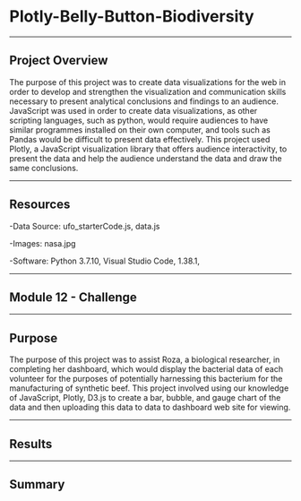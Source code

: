 # **Plotly-Belly-Button-Biodiversity**

---------------------------------------------------------------------------------------------------------------------------------------------------------------------------------

## **Project Overview**

The purpose of this project was to create data visualizations for the web in order to develop and strengthen the visualization and communication skills necessary to present analytical conclusions and findings to an audience. JavaScript was used in order to create data visualizations, as other scripting languages, such as python, would require audiences to have similar programmes installed on their own computer, and tools such as Pandas would be difficult to present data effectively. This project used Plotly, a JavaScript visualization library that offers audience interactivity, to present the data and help the audience understand the data and draw the same conclusions. 

---------------------------------------------------------------------------------------------------------------------------------------------------------------------------------

## **Resources**

-Data Source: ufo_starterCode.js, data.js

-Images: nasa.jpg

-Software: Python 3.7.10, Visual Studio Code, 1.38.1, 

---------------------------------------------------------------------------------------------------------------------------------------------------------------------------------

## **Module 12 - Challenge** 

---------------------------------------------------------------------------------------------------------------------------------------------------------------------------------

## **Purpose**

The purpose of this project was to assist Roza, a biological researcher, in completing her dashboard, which would display the bacterial data of each volunteer for the purposes of potentially harnessing this bacterium for the manufacturing of synthetic beef. This project involved using our knowledge of JavaScript, Plotly, D3.js to create a bar, bubble, and gauge chart of the data and then uploading this data to data to dashboard web site for viewing.
  
---------------------------------------------------------------------------------------------------------------------------------------------------------------------------------

## **Results**




---------------------------------------------------------------------------------------------------------------------------------------------------------------------------------

## **Summary**


